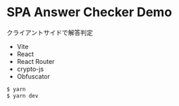 # SPA Answer Checker Demo

クライアントサイドで解答判定

- Vite
- React
- React Router
- crypto-js
- Obfuscator

```sh
$ yarn 
$ yarn dev
```
